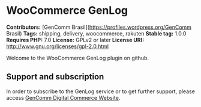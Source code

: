 # WooCommerce GenLog #
**Contributors:** [GenComm Brasil](https://profiles.wordpress.org/GenComm Brasil)
**Tags:** shipping, delivery, woocommerce, rakuten
**Stable tag:** 1.0.0
**Requires PHP:** 7.0
**License:** GPLv2 or later
**License URI:** http://www.gnu.org/licenses/gpl-2.0.html

Welcome to the WooCommerce GenLog plugin on github.

## Support and subscription ##

In order to subscribe to the GenLog service or to get further support, please access [GenComm Digital Commerce Website](https://www.gencomm.com.br/).
